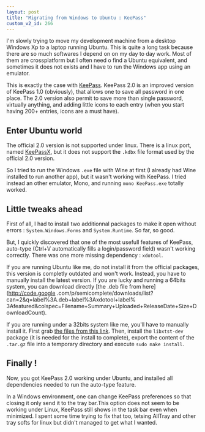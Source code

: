 ```yaml
---
layout: post
title: "Migrating from Windows to Ubuntu : KeePass"
custom_v2_id: 266
---
```


I'm slowly trying to move my development machine from a desktop Windows Xp to
a laptop running Ubuntu. This is quite a long task because there are so much
softwares I depend on on my day to day work. Most of them are crossplatform
but I often need o find a Ubuntu equivalent, and sometimes it does not exists
and I have to run the Windows app using an emulator.

This is exactly the case with [KeePass](http://keepass.info/). KeePass 2.0 is
an improved version of KeePass 1.0 (obviously), that allows one to save all
password in one place. The 2.0 version also permit to save more than single
password, virtually anything, and adding little icons to each entry (when you
start having 200+ entries, icons are a must have).

## Enter Ubuntu world

The official 2.0 version is not supported under linux. There is a linux port,
named [KeePassX](http://www.keepassx.org/), but it does not support the
`.kdbx` file format used by the official 2.0 version.

So I tried to run the Windows `.exe` file with Wine at first (I already had
Wine installed to run another app), but it wasn't working with KeePass. I
tried instead an other emulator, Mono, and running `mono KeePass.exe` totally
worked.

## Little tweaks ahead

First of all, I had to install two additionnal packages to make it open
without errors : `System.Windows.Forms` and `System.Runtime`. So far, so good.

But, I quickly discovered that one of the most usefull features of KeePass,
auto-type (Ctrl+V automatically fills a login/password field) wasn't working
correctly. There was one more missing dependency : `xdotool`.

If you are running Ubuntu like me, do not install it from the official
packages, this version is completly outdated and won't work. Instead, you have
to manually install the latest version. If you are lucky and running a 64bits
system, you can download directly [the .deb file from here](http://code.google
.com/p/semicomplete/downloads/list?can=2&q=label%3A.deb+label%3Axdotool+label%
3Afeatured&colspec=Filename+Summary+Uploaded+ReleaseDate+Size+DownloadCount).

If you are running under a 32bits system like me, you'll have to manually
install it. First grab [the files from this
link](ttp://code.google.com/p/semicomplete/downloads/list?q=label:xdotool).
Then, install the `libxtst-dev` package (it is needed for the install to
complete), export the content of the `.tar.gz` file into a temporary directory
and execute `sudo make install`.

## Finally !

Now, you got KeePass 2.0 working under Ubuntu, and installed all dependencies
needed to run the auto-type feature.

In a Windows environment, one can change KeePass preferences so that closing
it only send it to the tray bar.This option does not seem to be working under
Linux, KeePass still shows in the task bar even when minimized. I spent some
time trying to fix that too, tetsing AllTray and other tray softs for linux
but didn't managed to get what I wanted.

